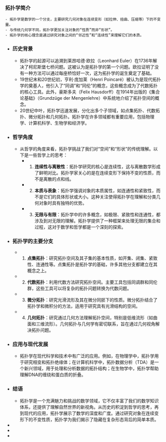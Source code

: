 ### 拓扑学简介
	- 拓扑学是数学的一个分支，主要研究几何对象在连续变形（如拉伸、扭曲、压缩等）下的不变量。
	- 与传统几何学不同，拓扑学更加关注对象的“性质”而非“形状”。
	- 拓扑学的核心理念是通过研究对象之间的“邻近性”和“连续性”来理解它们的本质。
- ### 历史背景
	- 拓扑学的起源可以追溯到莱昂哈德·欧拉（Leonhard Euler）在1736年解决了柯尼斯堡七桥问题。这被认为是拓扑学的第一个问题。欧拉证明了没有一种方法可以通过每座桥恰好一次，这为拓扑学的诞生奠定了基础。
	- 19世纪末和20世纪初，亨利·庞加莱（Henri Poincaré）被认为是现代拓扑学的奠基人，他引入了“同调”和“同伦”的概念，这些概念成为了代数拓扑的核心工具。此外，豪斯多夫（Felix Hausdorff）在1914年出版的《集合论基础》（Grundzüge der Mengenlehre）中系统地介绍了拓扑空间的概念。
	- 20世纪中叶，拓扑学迅速发展，分化出多个子领域，如点集拓扑、代数拓扑、微分拓扑和几何拓扑。拓扑学在许多领域都有重要应用，包括物理学、计算机科学、生物学和经济学。
- ### 哲学角度
	- 从哲学的角度来看，拓扑学挑战了我们对“空间”和“形状”的传统理解。以下是一些哲学上的思考：
		- 1. **连续性与离散性**：拓扑学研究的核心是连续性，这与离散数学形成了鲜明对比。拓扑学家关心的是在连续变形下保持不变的性质，而不是离散的点和线。
		- 2. **本质与表象**：拓扑学强调对象的本质属性，如连通性和紧致性，而不是它们的具体形状或大小。这种关注使得拓扑学在理解和分类几何对象时具有独特的优势。
		- 3. **无限与有限**：拓扑学中的许多概念，如极限、紧致性和连通性，都涉及到对无限的理解。拓扑学提供了一种框架来处理无限的集合和过程，这对于数学和哲学都是一个深刻的探索。
- ### 拓扑学的主要分支
	- 1. **点集拓扑**：研究拓扑空间及其子集的基本性质，如开集、闭集、紧致性、连通性等。点集拓扑是拓扑学的基础，许多其他分支都建立在其概念之上。
	- 2. **代数拓扑**：利用代数方法研究拓扑空间。主要工具包括同调群和同伦群，这些工具可以将复杂的拓扑问题转换为代数问题。
	- 3. **微分拓扑**：研究光滑流形及其在微分同胚下的性质。微分拓扑结合了拓扑学和微积分的方法，适用于研究具有光滑结构的空间。
	- 4. **几何拓扑**：研究通过几何方法理解拓扑空间，特别是低维流形（如曲面和三维流形）。几何拓扑与几何学有密切联系，旨在通过几何视角解决拓扑问题。
- ### 应用与现代发展
	- 拓扑学在现代科学和技术中有广泛的应用。例如，在物理学中，拓扑学用于研究相变和拓扑绝缘体；在计算机科学中，拓扑数据分析（TDA）是一个新兴领域，用于处理和分析数据的拓扑结构；在生物学中，拓扑学帮助理解DNA的缠绕和蛋白质的折叠。
- ### 结语
	- 拓扑学是一个充满魅力和挑战的数学领域，它不仅丰富了我们的数学知识体系，还提供了理解自然世界的新视角。从历史的积淀到哲学的思考，再到现代的应用，拓扑学展示了数学的深度和广度。通过研究对象在连续变形下的不变性质，拓扑学为我们揭示了隐藏在复杂形态背后的简单本质。
-
-
-